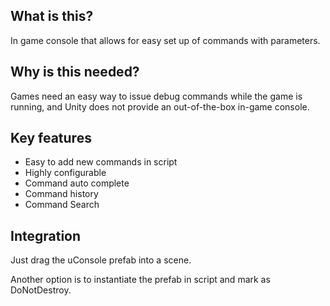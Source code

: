 What is this?
---

In game console that allows for easy set up of commands with parameters.


Why is this needed?
---

Games need an easy way to issue debug commands while the game is running, and Unity does not provide an out-of-the-box in-game console.


Key features
---

* Easy to add new commands in script
* Highly configurable
* Command auto complete
* Command history
* Command Search


Integration
---
Just drag the uConsole prefab into a scene.

Another option is to instantiate the prefab in script and mark as DoNotDestroy.
